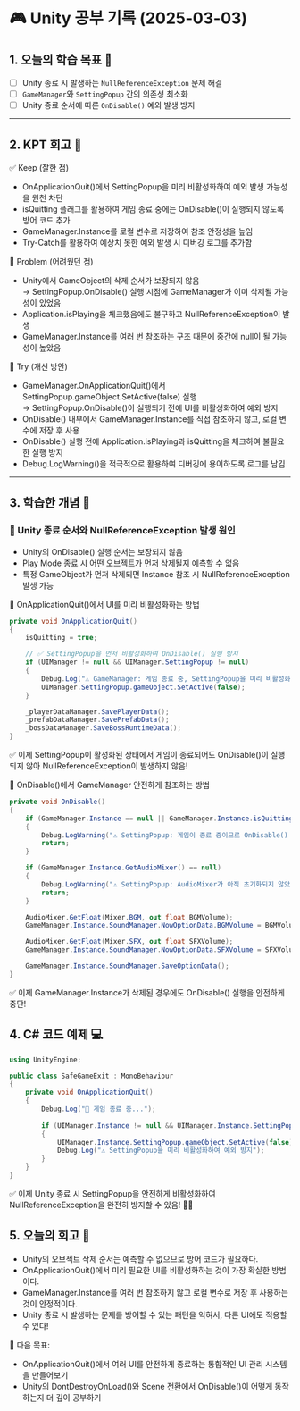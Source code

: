 # 🎮 Unity 공부 기록 (2025-03-03)

## 1. 오늘의 학습 목표 🎯
- [ ] Unity 종료 시 발생하는 `NullReferenceException` 문제 해결
- [ ] `GameManager`와 `SettingPopup` 간의 의존성 최소화
- [ ]  Unity 종료 순서에 따른 `OnDisable()` 예외 발생 방지

---

## 2. KPT 회고 📝
✅ Keep (잘한 점)
- OnApplicationQuit()에서 SettingPopup을 미리 비활성화하여 예외 발생 가능성을 원천 차단
- isQuitting 플래그를 활용하여 게임 종료 중에는 OnDisable()이 실행되지 않도록 방어 코드 추가
- GameManager.Instance를 로컬 변수로 저장하여 참조 안정성을 높임
- Try-Catch를 활용하여 예상치 못한 예외 발생 시 디버깅 로그를 추가함

🔧 Problem (어려웠던 점)
- Unity에서 GameObject의 삭제 순서가 보장되지 않음  
  → SettingPopup.OnDisable() 실행 시점에 GameManager가 이미 삭제될 가능성이 있었음
- Application.isPlaying을 체크했음에도 불구하고 NullReferenceException이 발생
- GameManager.Instance를 여러 번 참조하는 구조 때문에 중간에 null이 될 가능성이 높았음

🚀 Try (개선 방안)
- GameManager.OnApplicationQuit()에서 SettingPopup.gameObject.SetActive(false) 실행  
    → SettingPopup.OnDisable()이 실행되기 전에 UI를 비활성화하여 예외 방지
- OnDisable() 내부에서 GameManager.Instance를 직접 참조하지 않고, 로컬 변수에 저장 후 사용
- OnDisable() 실행 전에 Application.isPlaying과 isQuitting을 체크하여 불필요한 실행 방지
- Debug.LogWarning()을 적극적으로 활용하여 디버깅에 용이하도록 로그를 남김

---

## 3. 학습한 개념 📝

### 🔹 Unity 종료 순서와 NullReferenceException 발생 원인
- Unity의 OnDisable() 실행 순서는 보장되지 않음
- Play Mode 종료 시 어떤 오브젝트가 먼저 삭제될지 예측할 수 없음
- 특정 GameObject가 먼저 삭제되면 Instance 참조 시 NullReferenceException 발생 가능

🔹 OnApplicationQuit()에서 UI를 미리 비활성화하는 방법
```csharp
private void OnApplicationQuit()
{
    isQuitting = true;

    // ✅ SettingPopup을 먼저 비활성화하여 OnDisable() 실행 방지
    if (UIManager != null && UIManager.SettingPopup != null)
    {
        Debug.Log("⚠️ GameManager: 게임 종료 중, SettingPopup을 미리 비활성화합니다.");
        UIManager.SettingPopup.gameObject.SetActive(false);
    }

    _playerDataManager.SavePlayerData();
    _prefabDataManager.SavePrefabData();
    _bossDataManager.SaveBossRuntimeData();
}

```
✅ 이제 SettingPopup이 활성화된 상태에서 게임이 종료되어도 OnDisable()이 실행되지 않아 NullReferenceException이 발생하지 않음!

🔹 OnDisable()에서 GameManager 안전하게 참조하는 방법
```csharp
private void OnDisable()
{
    if (GameManager.Instance == null || GameManager.Instance.isQuitting)
    {
        Debug.LogWarning("⚠️ SettingPopup: 게임이 종료 중이므로 OnDisable() 실행하지 않음.");
        return;
    }

    if (GameManager.Instance.GetAudioMixer() == null)
    {
        Debug.LogWarning("⚠️ SettingPopup: AudioMixer가 아직 초기화되지 않았으므로 OnDisable() 실행하지 않음.");
        return;
    }

    AudioMixer.GetFloat(Mixer.BGM, out float BGMVolume);
    GameManager.Instance.SoundManager.NowOptionData.BGMVolume = BGMVolume;

    AudioMixer.GetFloat(Mixer.SFX, out float SFXVolume);
    GameManager.Instance.SoundManager.NowOptionData.SFXVolume = SFXVolume;

    GameManager.Instance.SoundManager.SaveOptionData();
}

```
✅ 이제 GameManager.Instance가 삭제된 경우에도 OnDisable() 실행을 안전하게 중단!
## 4. C# 코드 예제 💻
```csharp
using UnityEngine;

public class SafeGameExit : MonoBehaviour
{
    private void OnApplicationQuit()
    {
        Debug.Log("🚪 게임 종료 중...");
        
        if (UIManager.Instance != null && UIManager.Instance.SettingPopup != null)
        {
            UIManager.Instance.SettingPopup.gameObject.SetActive(false);
            Debug.Log("⚠️ SettingPopup을 미리 비활성화하여 예외 방지");
        }
    }
}
```
✅ 이제 Unity 종료 시 SettingPopup을 안전하게 비활성화하여 NullReferenceException을 완전히 방지할 수 있음! 🚀🔥

## 5. 오늘의 회고 📌

- Unity의 오브젝트 삭제 순서는 예측할 수 없으므로 방어 코드가 필요하다.
- OnApplicationQuit()에서 미리 필요한 UI를 비활성화하는 것이 가장 확실한 방법이다.
- GameManager.Instance를 여러 번 참조하지 않고 로컬 변수로 저장 후 사용하는 것이 안정적이다.
- Unity 종료 시 발생하는 문제를 방어할 수 있는 패턴을 익혀서, 다른 UI에도 적용할 수 있다!

🎯 다음 목표:
- OnApplicationQuit()에서 여러 UI를 안전하게 종료하는 통합적인 UI 관리 시스템을 만들어보기
- Unity의 DontDestroyOnLoad()와 Scene 전환에서 OnDisable()이 어떻게 동작하는지 더 깊이 공부하기
